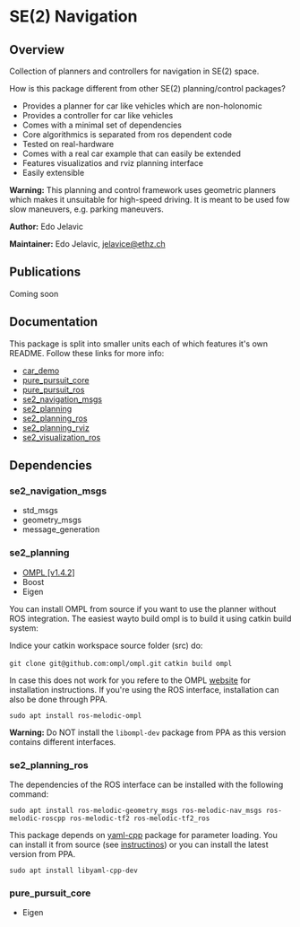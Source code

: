 # SE(2) Navigation

## Overview

Collection of planners and controllers for navigation in SE(2) space.

How is this package different from other SE(2) planning/control packages? 

* Provides a planner for car like vehicles which are non-holonomic
* Provides a controller for car like vehicles
* Comes with a minimal set of dependencies
* Core algorithmics is separated from ros dependent code
* Tested on real-hardware
* Comes with a real car example that can easily be extended
* Features visualizatios and rviz planning interface
* Easily extensible

**Warning:** This planning and control framework uses geometric planners which makes it unsuitable for high-speed driving. It is meant to be used fow slow maneuvers, e.g. parking maneuvers. 

**Author:** Edo Jelavic

**Maintainer:** Edo Jelavic, [jelavice@ethz.ch](jelavice@ethz.ch)

## Publications
 Coming soon

## Documentation

This package is split into smaller units each of which features it's own README. Follow   these links for more info:

* [car\_demo](car_demo/README.md)
* [pure\_pursuit\_core](pure_pursuit_core/README.md)
* [pure\_pursuit\_ros](pure_pursuit_ros/README.md)
* [se2\_navigation\_msgs](se2_navigation_msgs/README.md)
* [se2\_planning](se2_planning/README.md)
* [se2\_planning\_ros](se2_planning_ros/README.md)
* [se2\_planning\_rviz](se2_planning_rviz/README.md)
* [se2\_visualization\_ros](se2_visualization_ros/README.md)

## Dependencies


### se2\_navigation\_msgs

* std_msgs
* geometry_msgs
* message_generation


### se2_planning

- [OMPL \[v1.4.2\]](https://github.com/ompl/ompl)
- Boost
- Eigen 

You can install OMPL from source if you want to use the planner without ROS integration. The easiest wayto build ompl is to build it using catkin build system:

Indice your catkin workspace source folder (src) do:

`git clone git@github.com:ompl/ompl.git`
`catkin build ompl` 

In case this does not work for you refere to the OMPL [website](https://github.com/ompl/ompl/blob/master/doc/markdown/installation.md) for installation instructions. If you're using the ROS interface, installation can also be done through PPA.

`sudo apt install ros-melodic-ompl`

**Warning:** Do NOT install the `libompl-dev` package from PPA as this version contains different interfaces.

### se2\_planning\_ros

The dependencies of the ROS interface can be installed with the following command:

`sudo apt install ros-melodic-geometry_msgs ros-melodic-nav_msgs ros-melodic-roscpp ros-melodic-tf2 ros-melodic-tf2_ros`

This package depends on [yaml-cpp](https://github.com/jbeder/yaml-cpp) package for parameter loading. You can install it from source (see [instructinos](https://github.com/jbeder/yaml-cpp/blob/master/install.txt)) or you can install the latest version from PPA.

`sudo apt install libyaml-cpp-dev`


### pure\_pursuit\_core

* Eigen

